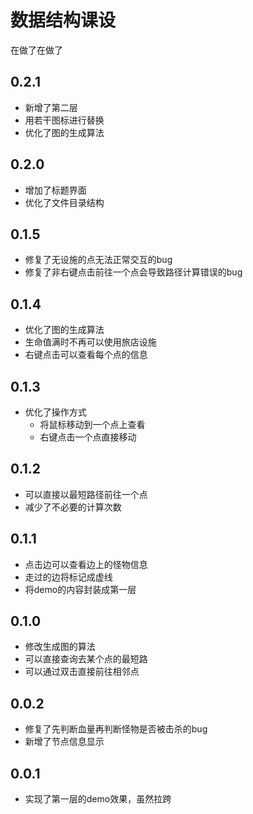 # 数据结构课设

在做了在做了

## 0.2.1

- 新增了第二层
- 用若干图标进行替换
- 优化了图的生成算法

## 0.2.0

- 增加了标题界面
- 优化了文件目录结构

## 0.1.5

- 修复了无设施的点无法正常交互的bug
- 修复了非右键点击前往一个点会导致路径计算错误的bug

## 0.1.4

- 优化了图的生成算法
- 生命值满时不再可以使用旅店设施
- 右键点击可以查看每个点的信息

## 0.1.3

- 优化了操作方式
  - 将鼠标移动到一个点上查看
  - 右键点击一个点直接移动

## 0.1.2

- 可以直接以最短路径前往一个点
- 减少了不必要的计算次数

## 0.1.1

- 点击边可以查看边上的怪物信息
- 走过的边将标记成虚线
- 将demo的内容封装成第一层

## 0.1.0

* 修改生成图的算法
* 可以直接查询去某个点的最短路
* 可以通过双击直接前往相邻点

## 0.0.2

* 修复了先判断血量再判断怪物是否被击杀的bug
* 新增了节点信息显示

## 0.0.1

* 实现了第一层的demo效果，虽然拉跨

